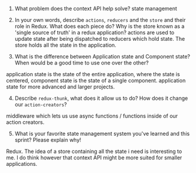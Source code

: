1. What problem does the context API help solve?
state management

2. In your own words, describe `actions`, `reducers` and the `store` and their role in Redux. What does each piece do? Why is the store known as a 'single source of truth' in a redux application?
actions are used to update state after being dispatched to reducers which hold state. The store holds all the state in the application. 

3. What is the difference between Application state and Component state? When would be a good time to use one over the other?

application state is the state of the entire application, where the state is centered, component state is the state of a single component. application state for more advanced and larger projects. 

4. Describe `redux-thunk`, what does it allow us to do? How does it change our `action-creators`?

middleware which lets us use async functions / functions inside of our action creators. 

5. What is your favorite state management system you've learned and this sprint? Please explain why!

Redux. The idea of a store containing all the state i need is interesting to me. I do think however that context API might be more suited for smaller applications. 